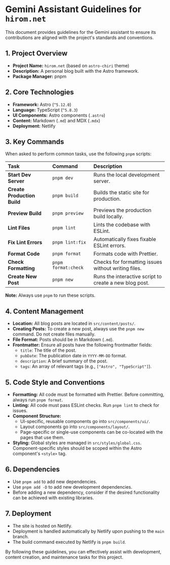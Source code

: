 # Gemini Assistant Guidelines for `hirom.net`

This document provides guidelines for the Gemini assistant to ensure its contributions are aligned with the project's standards and conventions.

## 1. Project Overview

-   **Project Name:** `hirom.net` (based on `astro-chiri` theme)
-   **Description:** A personal blog built with the Astro framework.
-   **Package Manager:** pnpm

## 2. Core Technologies

-   **Framework:** Astro (`^5.12.0`)
-   **Language:** TypeScript (`^5.8.3`)
-   **UI Components:** Astro components (`.astro`)
-   **Content:** Markdown (`.md`) and MDX (`.mdx`)
-   **Deployment:** Netlify

## 3. Key Commands

When asked to perform common tasks, use the following `pnpm` scripts:

| Task | Command | Description |
| :--- | :--- | :--- |
| **Start Dev Server** | `pnpm dev` | Runs the local development server. |
| **Create Production Build** | `pnpm build` | Builds the static site for production. |
| **Preview Build** | `pnpm preview` | Previews the production build locally. |
| **Lint Files** | `pnpm lint` | Lints the codebase with ESLint. |
| **Fix Lint Errors** | `pnpm lint:fix` | Automatically fixes fixable ESLint errors. |
| **Format Code** | `pnpm format` | Formats code with Prettier. |
| **Check Formatting** | `pnpm format:check` | Checks for formatting issues without writing files. |
| **Create New Post** | `pnpm new` | Runs the interactive script to create a new blog post. |

**Note:** Always use `pnpm` to run these scripts.

## 4. Content Management

-   **Location:** All blog posts are located in `src/content/posts/`.
-   **Creating Posts:** To create a new post, always use the `pnpm new` command. Do not create files manually.
-   **File Format:** Posts should be in Markdown (`.md`).
-   **Frontmatter:** Ensure all posts have the following frontmatter fields:
    -   `title`: The title of the post.
    -   `pubDate`: The publication date in `YYYY-MM-DD` format.
    -   `description`: A brief summary of the post.
    -   `tags`: An array of relevant tags (e.g., `["Astro", "TypeScript"]`).

## 5. Code Style and Conventions

-   **Formatting:** All code must be formatted with Prettier. Before committing, always run `pnpm format`.
-   **Linting:** All code must pass ESLint checks. Run `pnpm lint` to check for issues.
-   **Component Structure:**
    -   UI-specific, reusable components go into `src/components/ui/`.
    -   Layout components go into `src/components/layout/`.
    -   Page-specific or single-use components can be co-located with the pages that use them.
-   **Styling:** Global styles are managed in `src/styles/global.css`. Component-specific styles should be scoped within the Astro component's `<style>` tag.

## 6. Dependencies

-   Use `pnpm add` to add new dependencies.
-   Use `pnpm add -D` to add new development dependencies.
-   Before adding a new dependency, consider if the desired functionality can be achieved with existing libraries.

## 7. Deployment

-   The site is hosted on Netlify.
-   Deployment is handled automatically by Netlify upon pushing to the `main` branch.
-   The build command executed by Netlify is `pnpm build`.

By following these guidelines, you can effectively assist with development, content creation, and maintenance tasks for this project.

